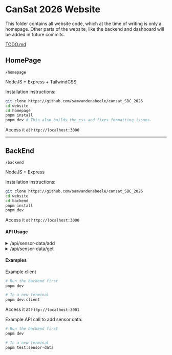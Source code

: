 # CanSat 2026 Website

This folder contains all website code, which at the time of writing is only a homepage.
Other parts of the website, like the backend and dashboard will be added in future commits.

[TODO.md](https://github.com/samvandenabeele/cansat_SBC_2026/blob/main/website%2FTODO.md)

## HomePage

`/homepage`

NodeJS + Express + TailwindCSS

Installation instructions:
```bash
git clone https://github.com/samvandenabeele/cansat_SBC_2026
cd website
cd homepage
pnpm install
pnpm dev # This also builds the css and fixes formatting issues
```
Access it at `http://localhost:3000`

---

## BackEnd

`/backend`

NodeJS + Express

Installation instructions:
```bash
git clone https://github.com/samvandenabeele/cansat_SBC_2026
cd website
cd backend
pnpm install
pnpm dev
```
Access it at `http://localhost:3000`

#### API Usage

<details><summary>/api/sensor-data/add</summary>

Will store data in memory and db/sensor-data-YYYYMMDDHHMMSS.json

example request body:

```json
{
  "device_id": "sensor-001",           
  "timestamp": "2025-06-05T14:23:45Z", // required for saving!
  "location": {
    "latitude": 37.7749,
    "longitude": -122.4194,
    "altitude": 15.5
  },
  "readings": {
    "temperature_celsius": 22.8,
    "humidity_percent": 58.3,
    "air_pressure_hpa": 1013.2,
    "air_quality_index": 42,
    "co2_ppm": 415
  },
  "status": {
    "battery_level_percent": 76,
    "signal_strength_dbm": -67,
    "operational": true
  }
}
```

</details>

<details><summary>/api/sensor-data/get</summary>
Retrieves latest sensor data.

It first queries the memory for fast serving, otherwise it reads the latest data in db/

</details>

#### Examples

Example client

```bash
# Run the backend first
pnpm dev

# In a new terminal
pnpm dev:client
```
Access it at `http://localhost:3001`

Example API call to add sensor data:

```bash
# Run the backend first
pnpm dev

# In a new terminal
pnpm test:sensor-data
```